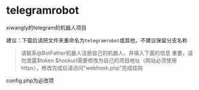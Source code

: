# telegramrobot
xiwangly的telegram的机器人项目

建议：下载后请把文件夹重命名为`telegramrobot`或其他，不建议保留分支名称

>请联系@BotFather机器人注册自己的机器人，并填入下面的信息
>重要，请勿泄露$token
>$hookurl需要修改为自己的项目地址（网站必须使用https），修改完成后请访问"webhook.php"完成挂钩

config.php为必改项
